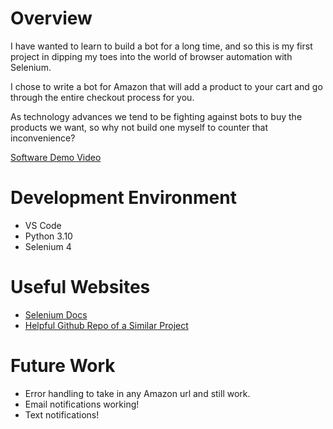 # Overview

I have wanted to learn to build a bot for a long time, and so this is my first project in dipping my toes into the world of browser automation with Selenium. 

I chose to write a bot for Amazon that will add a product to your cart and go through the entire checkout process for you.

As technology advances we tend to be fighting against bots to buy the products we want, so why not build one myself to counter that inconvenience?

[Software Demo Video](http://youtube.link.goes.here)

# Development Environment

* VS Code
* Python 3.10
* Selenium 4

# Useful Websites

* [Selenium Docs](https://selenium-python.readthedocs.io)
* [Helpful Github Repo of a Similar Project](https://github.com/dadwalakshay/amazon_order_bot)

# Future Work

* Error handling to take in any Amazon url and still work.
* Email notifications working!
* Text notifications!